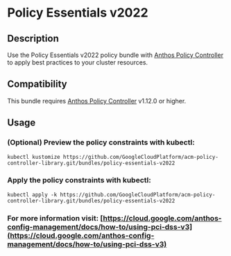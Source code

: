 Policy Essentials v2022
==================================================

## Description

Use the Policy Essentials v2022 policy bundle with [Anthos Policy Controller](https://cloud.google.com/anthos-config-management/docs/concepts/policy-controller) to apply best practices to your cluster resources.

## Compatibility

This bundle requires [Anthos Policy Controller](https://cloud.google.com/anthos-config-management/docs/concepts/policy-controller) v1.12.0 or higher.

## Usage

### (Optional) Preview the policy constraints with kubectl:
```shell
kubectl kustomize https://github.com/GoogleCloudPlatform/acm-policy-controller-library.git/bundles/policy-essentials-v2022
```

### Apply the policy constraints with kubectl:
```shell
kubectl apply -k https://github.com/GoogleCloudPlatform/acm-policy-controller-library.git/bundles/policy-essentials-v2022
```

### For more information visit: [https://cloud.google.com/anthos-config-management/docs/how-to/using-pci-dss-v3](https://cloud.google.com/anthos-config-management/docs/how-to/using-pci-dss-v3)

